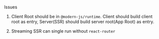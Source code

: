 Issues

1. Client Root should be in `@modern-js/runtime`. Client should build client root as entry, Server(SSR) should build server root(App Root) as entry.

2. Streaming SSR can single run without `react-router`

<!-- 3. `@modern-js/runtime` should as `React` and `ReactDOM` peerDependencies -->
